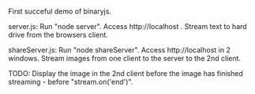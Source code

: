 First succeful demo of binaryjs.

server.js: 
Run "node server". 
Access http://localhost . 
Stream text to hard drive from the browsers client.

shareServer.js: 
Run "node shareServer". 
Access http://localhost in 2 windows. 
Stream images from one client to the server to the 2nd client.



TODO: 
Display the image in the 2nd client before the image has finished  streaming - before "stream.on('end')". 
